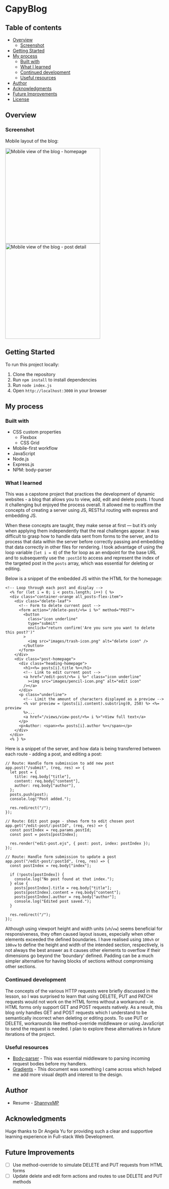 # CapyBlog

## Table of contents

- [Overview](#overview)
  - [Screenshot](#screenshot)
- [Getting Started](#getting-started)
- [My process](#my-process)
  - [Built with](#built-with)
  - [What I learned](#what-i-learned)
  - [Continued development](#continued-development)
  - [Useful resources](#useful-resources)
- [Author](#author)
- [Acknowledgments](#acknowledgments)
- [Future Improvements](#future-improvements)
- [License](#license)

## Overview

### Screenshot

Mobile layout of the blog:

<img src="./public/images/CapyBlog - screenshot(1).png" alt="Mobile view of the blog - homepage" width="300"/> <img src="./public/images/CapyBlog - screenshot(2).png" alt="Mobile view of the blog - post detail" width="300"/>

## Getting Started

To run this project locally:

1. Clone the repository
2. Run `npm install` to install dependencies
3. Run `node index.js`
4. Open `http://localhost:3000` in your browser

## My process

### Built with

- CSS custom properties
  - Flexbox
  - CSS Grid
- Mobile-first workflow
- JavaScript
- Node.js
- Express.js
- NPM: body-parser

### What I learned

This was a capstone project that practices the development of dynamic websites - a blog that allows you to view, add, edit and delete posts. I found it challenging but enjoyed the process overall. It allowed me to reaffirm the concepts of creating a server using JS, RESTful routing with express and embedding JS.

When these concepts are taught, they make sense at first — but it’s only when applying them independently that the real challenges appear. It was difficult to grasp how to handle data sent from forms to the server, and to process that data within the server before correctly passing and embedding that data correctly in other files for rendering. I took advantage of using the loop variable (`let i = 0`) of the for loop as an endpoint for the base URL and to subsequently use the `:postId` to access and represent the index of the targeted post in the `posts` array, which was essential for deleting or editing.

Below is a snippet of the embedded JS within the HTML for the homepage:

```JS
<!-- Loop through each post and display -->
  <% for (let i = 0; i < posts.length; i++) { %>
  <div class="container-orange all_posts-flex-item">
    <div class="delete-leaf">
      <!-- Form to delete current post -->
      <form action="/delete-post/<%= i %>" method="POST">
        <button
          class="icon underline"
          type="submit"
          onclick="return confirm('Are you sure you want to delete this post?')"
        >
          <img src="images/trash-icon.png" alt="delete icon" />
        </button>
      </form>
    </div>
    <div class="post-homepage">
      <div class="heading-homepage">
        <h1><%= posts[i].title %></h1>
        <!-- Link to edit current post -->
        <a href="/edit-post/<%= i %>" class="icon underline"
          ><img src="images/pencil-icon.png" alt="edit icon"
        /></a>
      </div>
      <p class="underline">
        <!-- Limit the amount of characters displayed as a preview -->
        <% var preview = (posts[i].content).substring(0, 250) %> <%= preview
        %>...
        <a href="/views/view-post/<%= i %>">View full text</a>
      </p>
      <p>Author: <span><%= posts[i].author %></span></p>
    </div>
  </div>
  <% } %>
```

Here is a snippet of the server, and how data is being transferred between each route - adding a post, and editing a post:

```JS
// Route: Handle form submission to add new post
app.post("/submit", (req, res) => {
  let post = {
    title: req.body["title"],
    content: req.body["content"],
    author: req.body["author"],
  };
  posts.push(post);
  console.log("Post added.");

  res.redirect("/");
});

// Route: Edit post page - shows form to edit chosen post
app.get("/edit-post/:postId", (req, res) => {
  const postIndex = req.params.postId;
  const post = posts[postIndex];

  res.render("edit-post.ejs", { post: post, index: postIndex });
});

// Route: Handle form submission to update a post
app.post("/edit-post/:postId", (req, res) => {
  const postIndex = req.body["index"];

  if (!posts[postIndex]) {
    console.log("No post found at that index.");
  } else {
    posts[postIndex].title = req.body["title"];
    posts[postIndex].content = req.body["content"];
    posts[postIndex].author = req.body["author"];
    console.log("Edited post saved.");
  }

  res.redirect("/");
});
```

Although using viewport height and width units (`vh`/`vw`) seems beneficial for responsiveness, they often caused layout issues, especially when other elements exceeded the defined boundaries. I have realised using `100vh` or `100vw` to define the height and width of the intended section, respectively, is not always the best answer as it causes other elements to overflow if their dimensions go beyond the 'boundary' defined. Padding can be a much simpler alternative for having blocks of sections without compromising other sections.

### Continued development

The concepts of the various HTTP requests were briefly discussed in the lesson, so I was surprised to learn that using DELETE, PUT and PATCH requests would not work on the HTML forms without a workaround - ie. HTML forms only support GET and POST requests natively. As a result, this blog only handles GET and POST requests which I understand to be semantically incorrect when deleting or editing posts. To use PUT or DELETE, workarounds like method-override middleware or using JavaScript to send the request is needed. I plan to explore these alternatives in future iterations of the project.

### Useful resources

- [Body-parser](https://www.npmjs.com/package/body-parser) - This was essential middleware to parsing incoming request bodies before my handlers.
- [Gradients](https://developer.mozilla.org/en-US/docs/Web/CSS/gradient) - This document was something I came across which helped me add more visual depth and interest to the design.

## Author

<!-- TODO: Add link of published Resume website from GitHub | cannot at the moment as Resume repo is private -->

- Resume - [ShannyxMP](https://www.your-site.com)

## Acknowledgments

Huge thanks to Dr Angela Yu for providing such a clear and supportive learning experience in Full-stack Web Development.

## Future Improvements

- [ ] Use method-override to simulate DELETE and PUT requests from HTML forms
- [ ] Update delete and edit form actions and routes to use DELETE and PUT methods
